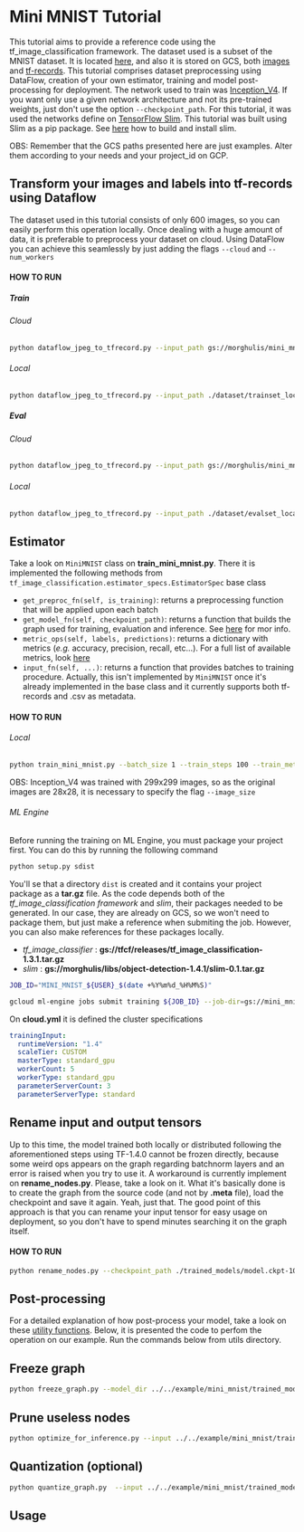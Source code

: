 # Mini MNIST Tutorial

This tutorial aims to provide a reference code using the tf_image_classification framework.
The dataset used is a subset of the MNIST dataset. It is located [here](), and also it is stored on GCS, both [images](gs:///morghulis/mini_mnist/images/) and [tf-records](gs:///morghulis/mini_mnist/tf_records/).
This tutorial comprises dataset preprocessing using DataFlow, creation of your own estimator, training and model post-processing for deployment.
The network used to train was [Inception_V4](https://github.com/tensorflow/models/tree/master/research/slim#pre-trained-models).
If you want only use a given network architecture and not its pre-trained weights, just don't use the option `--checkpoint_path`.
For this tutorial, it was used the networks define on [TensorFlow Slim](https://github.com/tensorflow/models/tree/master/research/slim/nets).
This tutorial was built using Slim as a pip package. See [here]() how to build and install slim.

OBS: Remember that the GCS paths presented here are just examples. Alter them according to your needs and your project_id on GCP.

## Transform your images and labels into tf-records using Dataflow
The dataset used in this tutorial consists of only 600 images, so you can easily perform this operation locally.
Once dealing with a huge amount of data, it is preferable to preprocess your dataset on cloud. Using DataFlow you can achieve this seamlessly by just adding the flags `--cloud` and `--num_workers`

#### HOW TO RUN

##### Train
###### Cloud
```bash
python dataflow_jpeg_to_tfrecord.py --input_path gs://morghulis/mini_mnist/trainset_gcs.csv --output_path gs://morghulis/mini_mnist/tf_records/train --num_workers 10 --job_name mini-mnist-train --cloud
```
###### Local
```bash
python dataflow_jpeg_to_tfrecord.py --input_path ./dataset/trainset_local.csv --output_path ./dataset/tf_records/train
```

##### Eval
###### Cloud
```bash
python dataflow_jpeg_to_tfrecord.py --input_path gs://morghulis/mini_mnist/evalset_gcs.csv --output_path gs://morghulis/mini_mnist/tf_records/eval --num_workers 10 --job_name mini-mnist-eval --cloud
```

###### Local
```bash
python dataflow_jpeg_to_tfrecord.py --input_path ./dataset/evalset_local.csv --output_path ./dataset/tf_records/eval
```

## Estimator 
Take a look on `MiniMNIST` class on **train_mini_mnist.py**. There it is implemented the following methods from `tf_image_classification.estimator_specs.EstimatorSpec` base class


- `get_preproc_fn(self, is_training)`: returns a preprocessing function that will be applied upon each batch
- `get_model_fn(self, checkpoint_path)`: returns a function that builds the graph used for training, evaluation and inference. See [here](https://www.tensorflow.org/api_docs/python/tf/contrib/learn/ModeKeys) for mor info.
- `metric_ops(self, labels, predictions)`: returns a dictionary with metrics (_e.g._ accuracy, precision, recall, etc...). For a full list of available metrics, look [here](https://www.tensorflow.org/api_docs/python/tf/metrics)
- `input_fn(self, ...)`: returns a function that provides batches to training procedure. Actually, this isn't implemented by `MiniMNIST` once it's already implemented in the base class and it currently supports both tf-records and .csv as metadata.

#### HOW TO RUN


###### Local

```bash
python train_mini_mnist.py --batch_size 1 --train_steps 100 --train_metadata ./dataset/tf_records/train* --eval_metadata ./dataset/tf_records/eval* --checkpoint_path ./checkpoints/inception_v4.ckpt --model_dir ./trained_models --eval_freq 100 --eval_throttle_secs 30 --learning_rate 0.001 --image_size 299
```

OBS: Inception_V4 was trained with 299x299 images, so as the original images are 28x28, it is necessary to specify the flag `--image_size`

###### ML Engine

Before running the training on ML Engine, you must package your project first. You can do this by running the following command
```bash
python setup.py sdist
```

You'll se that a directory `dist` is created and it contains your project package as a **tar.gz** file.
As the code depends both of the _tf_image_classification framework_ and _slim_, their packages needed to be generated.
In our case, they are already on GCS, so we won't need to package them, but just make a reference when submiting the job.
However, you can also make references for these packages locally.

- _tf_image_classifier_ : **gs://tfcf/releases/tf_image_classification-1.3.1.tar.gz**
- _slim_ : **gs://morghulis/libs/object-detection-1.4.1/slim-0.1.tar.gz**

```bash
JOB_ID="MINI_MNIST_${USER}_$(date +%Y%m%d_%H%M%S)"

gcloud ml-engine jobs submit training ${JOB_ID} --job-dir=gs://mini_mnist/${JOB_ID} --module-name mini_mnist.train_mini_mnist --packages dist/mini_mnist-0.1.tar.gz,gs://tfcf/releases/tf_image_classification-1.3.1.tar.gz,gs://morghulis/libs/object-detection-1.4.1/slim-0.1.tar.gz --region us-east1 --config ./cloud.yml --  --batch_size 32 --train_steps 1000 --train_metadata gs://mini_mnist/tf_records/train* --eval_metadata gs://mini_mnist/tf_records/eval* --checkpoint_path gs://mini_mnist/pretrained_ckpt/inception_v4.ckpt --model_dir gs://mini_mnist/trained_models/${JOB_ID} --eval_freq 10 --eval_throttle_secs 120 --learning_rate 0.00001 --image_size 299
```
On **cloud.yml** it is defined the cluster specifications
```yaml
trainingInput:
  runtimeVersion: "1.4"
  scaleTier: CUSTOM
  masterType: standard_gpu
  workerCount: 5
  workerType: standard_gpu
  parameterServerCount: 3
  parameterServerType: standard
```

## Rename input and output tensors
Up to this time, the model trained both locally or distributed following the aforementioned steps using TF-1.4.0 cannot be frozen directly, because some weird ops appears on the graph regarding batchnorm layers and an error is raised when you try to use it.
A workaround is currently implement on **rename_nodes.py**. Please, take a look on it.
What it's basically done is to create the graph from the source code (and not by **.meta** file), load the checkpoint and save it again. Yeah, just that. The good point of this approach is that you can rename your input tensor for easy usage on deployment, so you don't have to spend minutes searching it on the graph itself.

#### HOW TO RUN

```bash
python rename_nodes.py --checkpoint_path ./trained_models/model.ckpt-100 --output_checkpoint_path ./trained_models/renamed_model/renamed_model.ckpt --image_size 299
```
## Post-processing
For a detailed explanation of how post-process your model, take a look on these [utility functions](https://bitbucket.org/ciandt_it/tf_image_classification/src/master/tf_image_classification/utils/README.md?at=master&fileviewer=file-view-default).
Below, it is presented the code to perfom the operation on our example. 
Run the commands below from utils directory.

## Freeze graph
```bash
python freeze_graph.py --model_dir ../../example/mini_mnist/trained_models/renamed_model/ --output_tensors prediction --output_pb ../../example/mini_mnist/trained_models/frozen_model.pb
```

## Prune useless nodes
```bash
python optimize_for_inference.py --input ../../example/mini_mnist/trained_models/renamed_model/frozen_model.pb --output ../../example/mini_mnist/trained_models/renamed_model/opt_frozen_model.pb --input_names input_image --output_names prediction
```

## Quantization (optional)
```bash
python quantize_graph.py  --input ../../example/mini_mnist/trained_models/renamed_model/opt_frozen_model.pb --output ../../example/mini_mnist/trained_models/renamed_model/quantized_model.pb --output_node_names prediction  --print_nodes --mode eightbit --logtostderr
```

## Usage